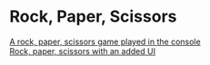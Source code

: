 # Rock, Paper, Scissors

<a href="https://github.com/jnwright/rock-paper-scissors/blob/master/index.html">A rock, paper, scissors game played in the console</a><br>
<a href="https://github.com/jnwright/rock-paper-scissors/blob/master/rps-ui.html">Rock, paper, scissors with an added UI</a>
